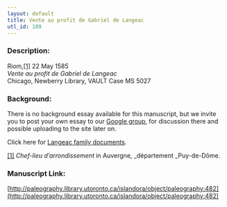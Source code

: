 ```yaml
---
layout: default
title: Vente au profit de Gabriel de Langeac
utl_id: 109
---
```


### Description:

Riom,<a id="_ftnref1">[[1]](#_ftn1)</a> 22 May 1585<br>
_Vente au profit de Gabriel de Langeac_<br>
Chicago, Newberry Library, VAULT Case MS 5027

### Background:

There is no background essay available for this manuscript, but we invite you to post your own essay to our [Google group](https://paleography.library.utoronto.ca/content/group-work), for discussion there and possible uploading to the site later on.

Click here for [Langeac family documents](https://paleography.library.utoronto.ca/islandora/search/catch_all_fields_mt%3A%28Langeac%29?f%5b0%5d=-entity_type%3A%22node%22&sort=mods_originInfo_qualifier_approximate_dateIssued_s%20asc).

<a id="_ftn1">[[1]](#_ftnref1)</a> _Chef-lieu d’arrondissement_ in Auvergne, _département _Puy-de-Dôme. 

### Manuscript Link:

[http://paleography.library.utoronto.ca/islandora/object/paleography:482](http://paleography.library.utoronto.ca/islandora/object/paleography:482)
